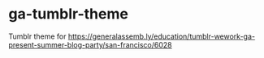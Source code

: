 ga-tumblr-theme
===============

Tumblr theme for https://generalassemb.ly/education/tumblr-wework-ga-present-summer-blog-party/san-francisco/6028

